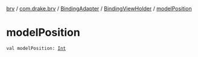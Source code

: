 [brv](../../../index.md) / [com.drake.brv](../../index.md) / [BindingAdapter](../index.md) / [BindingViewHolder](index.md) / [modelPosition](./model-position.md)

# modelPosition

`val modelPosition: `[`Int`](https://kotlinlang.org/api/latest/jvm/stdlib/kotlin/-int/index.html)